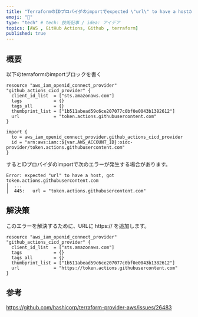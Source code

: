 ```yaml
---
title: "TerraformのIDプロバイダのimportでexpected \"url\" to have a hostが出る"
emoji: "🍑"
type: "tech" # tech: 技術記事 / idea: アイデア
topics: [AWS , GitHub Actions, Github , terraform]
published: true
---
```


## 概要
以下のterraformのimportブロックを書く
```
resource "aws_iam_openid_connect_provider" "github_actions_cicd_provider" {
  client_id_list  = ["sts.amazonaws.com"]
  tags            = {}
  tags_all        = {}
  thumbprint_list = ["1b511abead59c6ce207077c0bf0e0043b1382612"]
  url             = "token.actions.githubusercontent.com"
}

import {
  to = aws_iam_openid_connect_provider.github_actions_cicd_provider
  id = "arn:aws:iam::${var.AWS_ACCOUNT_ID}:oidc-provider/token.actions.githubusercontent.com"
}
```

するとIDプロバイダのimportで次のエラーが発生する場合があります。

```
Error: expected "url" to have a host, got token.actions.githubusercontent.com
│  ...
│  445:   url = "token.actions.githubusercontent.com"
```

## 解決策
このエラーを解決するために、URLに https:// を追加します。

```
resource "aws_iam_openid_connect_provider" "github_actions_cicd_provider" {
  client_id_list  = ["sts.amazonaws.com"]
  tags            = {}
  tags_all        = {}
  thumbprint_list = ["1b511abead59c6ce207077c0bf0e0043b1382612"]
  url             = "https://token.actions.githubusercontent.com"
}
```

## 参考
https://github.com/hashicorp/terraform-provider-aws/issues/26483